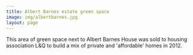 ```yaml
---
title: Albert Barnes estate green space 
image: img/albertbarnes.jpg
layout: page
---
```

This area of green space next to Albert Barnes House was sold to housing association L&Q to build a mix of private and 'affordable' homes in 2012. 
